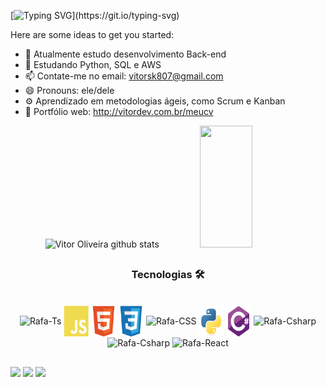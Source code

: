 [![Typing SVG](https://readme-typing-svg.herokuapp.com/?color=blue&size=35&left=true&vCenter=true&width=1000&lines=Olá,+Sejam+Bem+Vindos(as)+👋;Sou+o+Vítor+Oliveira+😎;Estudando+para+ser+Desenvolvedor+💻!!!)](https://git.io/typing-svg)

 

Here are some ideas to get you started:

- 🔭 Atualmente estudo desenvolvimento Back-end           
- 🌱 Estudando Python, SQL e AWS
- 📫 Contate-me no email: vitorsk807@gmail.com
- 😄 Pronouns: ele/dele
-  ⚙ Aprendizado em metodologias ágeis, como Scrum e Kanban
-  🧾 Portfólio web: http://vitordev.com.br/meucv
<div align="center">  
  <img width="49%" height="195px" src="https://github-readme-stats-sigma-five.vercel.app/api?username=offsvi&show_icons=true&count_private=true&hide_border=true&title_color=white&icon_color=white&text_color=c9d1d9&bg_color=0d1117" alt="Vitor Oliveira github stats"/> 
  <img width="41%" height="195px" src="https://github-readme-stats-sigma-five.vercel.app/api/top-langs/?username=offsvi&layout=compact&hide_border=true&title_color=dark&text_color=c9d1d9&bg_color=0d1117"/>
</div>

##

<h3 align="center">Tecnologias 🛠</h3>

<div align="center" style="display: inline_block"><br>
  <img align="center" alt="Rafa-Ts" height="50" width="40" src="https://cdn.jsdelivr.net/gh/devicons/devicon/icons/vscode/vscode-original.svg">
  <img align="center" alt="Rafa-Js" height="50" width="40" src="https://raw.githubusercontent.com/devicons/devicon/master/icons/javascript/javascript-plain.svg">
  <img align="center" alt="Rafa-HTML" height="50" width="40" src="https://raw.githubusercontent.com/devicons/devicon/master/icons/html5/html5-original.svg">
  <img align="center" alt="Rafa-CSS" height="50" width="40" src="https://raw.githubusercontent.com/devicons/devicon/master/icons/css3/css3-original.svg">
  <img align="center" alt="Rafa-CSS" height="50" width="40" src="https://cdn.jsdelivr.net/gh/devicons/devicon/icons/nodejs/nodejs-original-wordmark.svg">
  <img align="center" alt="Rafa-Python" height="50" width="40" src="https://raw.githubusercontent.com/devicons/devicon/master/icons/python/python-original.svg">
  <img align="center" alt="Rafa-Csharp" height="50" width="40" src="https://raw.githubusercontent.com/devicons/devicon/master/icons/csharp/csharp-original.svg">
  <img align="center" alt="Rafa-Csharp" height="50" width="40" src="https://cdn.jsdelivr.net/gh/devicons/devicon/icons/git/git-original.svg">
  <img align="center" alt="Rafa-Csharp" height="50" width="40" src="https://cdn.jsdelivr.net/gh/devicons/devicon/icons/mysql/mysql-original-wordmark.svg">
  <img align="center" alt="Rafa-React" height="50" width="40" src="https://cdn.jsdelivr.net/gh/devicons/devicon/icons/amazonwebservices/amazonwebservices-original.svg">
  
</div>

##

<div> 
  <a href = "vitorsk807@gmail.com"><img src="https://img.shields.io/badge/-Gmail-%23333?style=for-the-badge&logo=gmail&logoColor=white" target="_blank"></a>
  <a href="https://www.linkedin.com/in/vitoroliveira07/" target="_blank"><img src="https://img.shields.io/badge/-LinkedIn-%230077B5?style=for-the-badge&logo=linkedin&logoColor=white" target="_blank"></a> 
  <a href="https://web.telegram.org/k/" target="_blank"><img src="[https://img.shields.io/badge/-LinkedIn-%230077B5?style=for-the-badge&logo=linkedin&logoColor=white](https://img.shields.io/badge/Telegram-2CA5E0?style=for-the-badge&logo=telegram&logoColor=white)" target="_blank"></a> 
</div>
